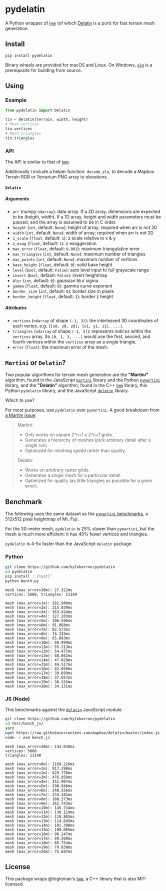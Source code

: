 # pydelatin

A Python wrapper of [`hmm`][hmm] (of which [Delatin][delatin] is a port) for fast terrain mesh generation.

[hmm]: https://github.com/fogleman/hmm
[delatin]: https://github.com/mapbox/delatin

## Install

```
pip install pydelatin
```

Binary wheels are provided for macOS and Linux. On Windows, [`glm`][glm] is a
prerequisite for building from source.

[glm]: https://glm.g-truc.net/

## Using

### Example

```py
from pydelatin import Delatin

tin = Delatin(terrain, width, height)
# Mesh vertices
tin.vertices
# Mesh triangles
tin.triangles
```

### API

The API is similar to that of [`hmm`][hmm].

Additionally I include a helper function: `decode_ele`, to decode a Mapbox
Terrain RGB or Terrarium PNG array to elevations.

#### `Delatin`

##### Arguments

- `arr` (numpy `ndarray`): data array. If a 2D array, dimensions are expected to be (height, width). If a 1D array, height and width parameters must be passed, and the array is assumed to be in C order.
- `height` (`int`, default: `None`): height of array; required when arr is not 2D
- `width` (`int`, default: `None`): width of array; required when arr is not 2D
- `z_scale` (`float`, default: `1`): z scale relative to x & y
- `z_exag` (`float`, default: `1`): z exaggeration
- `max_error` (`float`, default: `0.001`): maximum triangulation error
- `max_triangles` (`int`, default: `None`): maximum number of triangles
- `max_points` (`int`, default: `None`): maximum number of vertices
- `base_height` (`float`, default: `0`): solid base height
- `level` (`bool`, default: `False`): auto level input to full grayscale range
- `invert` (`bool`, default: `False`): invert heightmap
- `blur` (`int`, default: `0`): gaussian blur sigma
- `gamma` (`float`, default: `0`): gamma curve exponent
- `border_size` (`int`, default: `0`): border size in pixels
- `border_height` (`float`, default: `1`): border z height

##### Attributes

- `vertices` (`ndarray` of shape `(-1, 3)`): the interleaved 3D coordinates of each vertex, e.g. `[[x0, y0, z0], [x1, y1, z1], ...]`.
- `triangles` (`ndarray` of shape `(-1, 3)`): represents _indices_ within the `vertices` array. So `[0, 1, 3, ...]` would use the first, second, and fourth vertices within the `vertices` array as a single triangle.
- `error` (`float`): the maximum error of the mesh.

## `Martini` or `Delatin`?

Two popular algorithms for terrain mesh generation are the **"Martini"** algorithm, found in the JavaScript [`martini`][martini] library and the Python [`pymartini`][pymartini] library, and the **"Delatin"** algorithm, found in the C++ [`hmm`][hmm] library, this Python `pydelatin` library, and the JavaScript [`delatin`][delatin] library.

Which to use?

For most purposes, use `pydelatin` over `pymartini`. A good breakdown from [a
Martini issue][martini_desc_issue]:

> Martini:
>
> - Only works on square 2^n+1 x 2^n+1 grids.
> - Generates a hierarchy of meshes (pick arbitrary detail after a single run)
> - Optimized for meshing speed rather than quality.
>
> Delatin:
>
> - Works on arbitrary raster grids.
> - Generates a single mesh for a particular detail.
> - Optimized for quality (as little triangles as possible for a given error).

[martini]: https://github.com/mapbox/martini
[pymartini]: https://github.com/kylebarron/pymartini
[martini_desc_issue]: https://github.com/mapbox/martini/issues/15#issuecomment-700475731

## Benchmark

The following uses the same dataset as the [`pymartini`
benchmarks][pymartini_bench], a 512x512 pixel heightmap of Mt. Fuji.

[pymartini_bench]: https://github.com/kylebarron/pymartini#benchmark

For the 30-meter mesh, `pydelatin` is 25% slower than `pymartini`, but the mesh
is much more efficient: it has 40% fewer vertices and triangles.

`pydelatin` is 4-5x faster than the JavaScript `delatin` package.

### Python

```bash
git clone https://github.com/kylebarron/pydelatin
cd pydelatin
pip install '.[test]'
python bench.py
```

```
mesh (max_error=30m): 27.322ms
vertices: 5668, triangles: 11140

mesh (max_error=1m): 282.946ms
mesh (max_error=2m): 215.839ms
mesh (max_error=3m): 163.424ms
mesh (max_error=4m): 127.203ms
mesh (max_error=5m): 106.596ms
mesh (max_error=6m): 91.868ms
mesh (max_error=7m): 82.572ms
mesh (max_error=8m): 74.335ms
mesh (max_error=9m): 65.893ms
mesh (max_error=10m): 60.999ms
mesh (max_error=11m): 55.213ms
mesh (max_error=12m): 54.475ms
mesh (max_error=13m): 48.662ms
mesh (max_error=14m): 47.029ms
mesh (max_error=15m): 44.517ms
mesh (max_error=16m): 42.059ms
mesh (max_error=17m): 39.699ms
mesh (max_error=18m): 37.657ms
mesh (max_error=19m): 36.333ms
mesh (max_error=20m): 34.131ms
```

### JS (Node)

This benchmarks against the [`delatin`][delatin] JavaScript module.

```bash
git clone https://github.com/kylebarron/pydelatin
cd test/bench_js/
yarn
wget https://raw.githubusercontent.com/mapbox/delatin/master/index.js
node -r esm bench.js
```

```
mesh (max_error=30m): 143.038ms
vertices: 5668
triangles: 11140

mesh (max_error=0m): 1169.226ms
mesh (max_error=1m): 917.290ms
mesh (max_error=2m): 629.776ms
mesh (max_error=3m): 476.958ms
mesh (max_error=4m): 352.907ms
mesh (max_error=5m): 290.946ms
mesh (max_error=6m): 240.556ms
mesh (max_error=7m): 234.181ms
mesh (max_error=8m): 188.273ms
mesh (max_error=9m): 162.743ms
mesh (max_error=10m): 145.734ms
mesh (max_error=11m): 130.119ms
mesh (max_error=12m): 119.865ms
mesh (max_error=13m): 114.645ms
mesh (max_error=14m): 101.390ms
mesh (max_error=15m): 100.065ms
mesh (max_error=16m): 96.247ms
mesh (max_error=17m): 89.508ms
mesh (max_error=18m): 85.754ms
mesh (max_error=19m): 79.838ms
mesh (max_error=20m): 75.607ms
```

## License

This package wraps @fogleman's [`hmm`][hmm], a C++ library that is also MIT-licensed.

